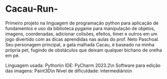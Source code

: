 # Cacau-Run-

Primeiro projeto na linguagem de programação python para aplicação de fundamentos e uso da biblioteca pygame para manipulação de objetos, imagens, coordenadas, adicionar colisões, efeitos, timer e outros em um jogo divertido com as dicas aprendidas nas aulas do prof. Neto Paschoal. Seu personagem principal, a gata malhada Cacau, é baseado na minha própria pet, fugindo de obstáculos que deixam qualquer bichano de orelha em pé.

Linguagem usada: Python\n
IDE: PyCharm 2023.2\n
Software para edição das imagens: Paint3D\n
Nível de dificuldade: intermediário\n
